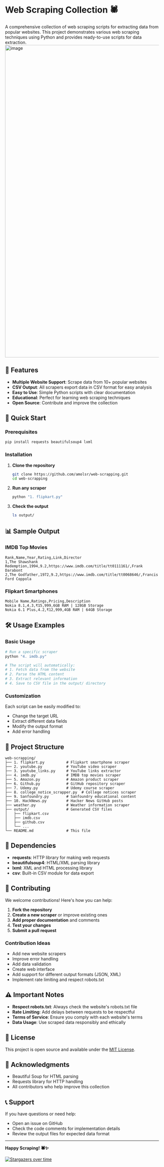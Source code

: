 # Web Scraping Collection 🕷️

A comprehensive collection of web scraping scripts for extracting data from popular websites. This project demonstrates various web scraping techniques using Python and provides ready-to-use scripts for data extraction.
<img width="1536" height="1024" alt="image" src="https://github.com/user-attachments/assets/f2518991-a261-4c67-95e3-43e09ff421c6" />


## 🌟 Features

- **Multiple Website Support**: Scrape data from 10+ popular websites
- **CSV Output**: All scrapers export data in CSV format for easy analysis
- **Easy to Use**: Simple Python scripts with clear documentation
- **Educational**: Perfect for learning web scraping techniques
- **Open Source**: Contribute and improve the collection

## 🚀 Quick Start

### Prerequisites

```bash
pip install requests beautifulsoup4 lxml
```

### Installation

1. **Clone the repository**
   ```bash
   git clone https://github.com/amolsr/web-scrapping.git
   cd web-scrapping
   ```

2. **Run any scraper**
   ```bash
   python "1. flipkart.py"
   ```

3. **Check the output**
   ```bash
   ls output/
   ```

## 📊 Sample Output

### IMDB Top Movies
```csv
Rank,Name,Year,Rating,Link,Director
1,The Shawshank Redemption,1994,9.2,https://www.imdb.com/title/tt0111161/,Frank Darabont
2,The Godfather,1972,9.2,https://www.imdb.com/title/tt0068646/,Francis Ford Coppola
```

### Flipkart Smartphones
```csv
Mobile Name,Ratings,Pricing,Description
Nokia 8.1,4.3,₹15,999,6GB RAM | 128GB Storage
Nokia 6.1 Plus,4.2,₹12,999,4GB RAM | 64GB Storage
```

## 🛠️ Usage Examples

### Basic Usage
```python
# Run a specific scraper
python "4. imdb.py"

# The script will automatically:
# 1. Fetch data from the website
# 2. Parse the HTML content
# 3. Extract relevant information
# 4. Save to CSV file in the output/ directory
```

### Customization
Each script can be easily modified to:
- Change the target URL
- Extract different data fields
- Modify the output format
- Add error handling

## 📁 Project Structure

```
web-scrapping/
├── 1. flipkart.py          # Flipkart smartphone scraper
├── 2. youtube.py           # YouTube video scraper
├── 3. youtube_links.py     # YouTube links extractor
├── 4. imdb.py              # IMDB top movies scraper
├── 5. Amazon.py            # Amazon product scraper
├── 6. Github.py            # GitHub repository scraper
├── 7. Udemy.py             # Udemy course scraper
├── 8. college_notice_scrapper.py  # College notices scraper
├── 9. Sanfoundry.py        # Sanfoundry educational content
├── 10. HackNews.py         # Hacker News GitHub posts
├── weather.py              # Weather information scraper
├── output/                 # Generated CSV files
│   ├── flipkart.csv
│   ├── imdb.csv
│   ├── github.csv
│   └── ...
└── README.md               # This file
```

## 🔧 Dependencies

- **requests**: HTTP library for making web requests
- **beautifulsoup4**: HTML/XML parsing library
- **lxml**: XML and HTML processing library
- **csv**: Built-in CSV module for data export

## 🤝 Contributing

We welcome contributions! Here's how you can help:

1. **Fork the repository**
2. **Create a new scraper** or improve existing ones
3. **Add proper documentation** and comments
4. **Test your changes**
5. **Submit a pull request**

### Contribution Ideas
- Add new website scrapers
- Improve error handling
- Add data validation
- Create web interface
- Add support for different output formats (JSON, XML)
- Implement rate limiting and respect robots.txt

## ⚠️ Important Notes

- **Respect robots.txt**: Always check the website's robots.txt file
- **Rate Limiting**: Add delays between requests to be respectful
- **Terms of Service**: Ensure you comply with each website's terms
- **Data Usage**: Use scraped data responsibly and ethically

## 📝 License

This project is open source and available under the [MIT License](LICENSE).

## 🙏 Acknowledgments

- Beautiful Soup for HTML parsing
- Requests library for HTTP handling
- All contributors who help improve this collection

## 📞 Support

If you have questions or need help:
- Open an issue on GitHub
- Check the code comments for implementation details
- Review the output files for expected data format

---

**Happy Scraping! 🕷️✨**

[![Stargazers over time](https://starchart.cc/amolsr/web-scrapping.svg?variant=adaptive)](https://starchart.cc/amolsr/web-scrapping)

